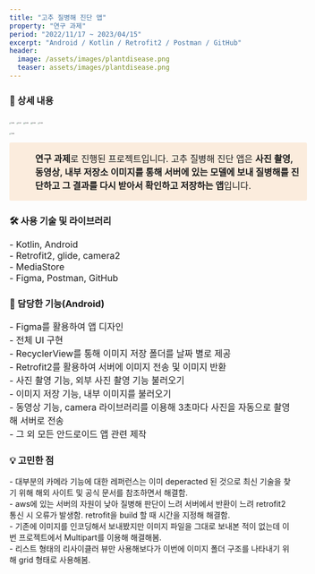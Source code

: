 ```yaml
---
title: "고추 질병해 진단 앱"
property: "연구 과제"
period: "2022/11/17 ~ 2023/04/15"
excerpt: "Android / Kotlin / Retrofit2 / Postman / GitHub"
header:
  image: /assets/images/plantdisease.png
  teaser: assets/images/plantdisease.png
---
```



### 📖 상세 내용

<p align="center">

<img src="\images\DiseaseCaption\EMB00004e648694.bmp" alt="앱 예제" style="zoom: 15%;" />  	<img src="\images\DiseaseCaption\EMB00004e648697.bmp" alt="앱 예제" style="zoom: 15%;" /> 	 <img src="\images\DiseaseCaption\EMB00004e64869a.bmp" alt="앱 예제" style="zoom: 15%;" />  	<img src="\images\DiseaseCaption\EMB00004e64869d.bmp
" alt="앱 예제" style="zoom: 15%;" /> <img src="\images\DiseaseCaption\EMB000016ac86fe.jpg
" alt="앱 예제" style="zoom: 15%;" />

 <img src="\images\DiseaseCaption\EMB000016ac8704.bmp
" alt="앱 예제" style="zoom: 15%;" /></p>

<div style="display: flex; width: 100%; border-radius: 3px; background: rgb(251, 236, 221); padding: 16px 16px 16px 12px;"><div><div class="notion-record-icon notranslate" style="display: flex; align-items: center; justify-content: center; height: 24px; width: 24px; border-radius: 0.25em; flex-shrink: 0;"><div style="display: flex; align-items: center; justify-content: center; height: 24px; width: 24px;"><div style="height: 16.8px; width: 16.8px; font-size: 16.8px; line-height: 1; margin-left: 0px; color: black;"><img class="notion-emoji" alt="🐷" aria-label="🐷" src="data:image/gif;base64,R0lGODlhAQABAIAAAP///wAAACH5BAEAAAAALAAAAAABAAEAAAICRAEAOw==" style="width: 100%; height: 100%; background: url(&quot;/images/emoji/twitter-emoji-spritesheet-64.d3a69865.png&quot;) 18.6441% 89.8305% / 6000% 6000%;"></div></div></div></div><div style="display: flex; flex-direction: column; min-width: 0px; margin-left: 8px; width: 100%;"><div spellcheck="true" placeholder="내용을 입력하세요" data-content-editable-leaf="true" contenteditable="false" style="max-width: 100%; width: 100%; white-space: pre-wrap; word-break: break-word; caret-color: rgb(55, 53, 47); padding-left: 2px; padding-right: 2px; font-size: 16px"><span style="font-weight:600" data-token-index="0" class="notion-enable-hover">연구 과제</span>로 진행된 프로젝트입니다. 고추 질병해 진단 앱은 <span style="font-weight:600" data-token-index="2" class="notion-enable-hover">사진 촬영, 동영상, 내부 저장소 이미지를 통해 서버에 있는 모델에 보내 질병해를 진단하고 그 결과를 다시 받아서 확인하고 저장하는 앱</span>입니다.</div></div></div>



### 🛠️ 사용 기술 및 라이브러리
<p style="font-size:16px;">
- Kotlin, Android<br>
- Retrofit2, glide, camera2<br>
- MediaStore<br> 
- Figma, Postman, GitHub<br>
</p>



### 📱 담당한 기능(Android)
<p style="font-size:16px;">
- Figma를 활용하여 앱 디자인<br>
- 전체 UI 구현<br>
- RecyclerView를 통해 이미지 저장 폴더를 날짜 별로 제공<br>
- Retrofit2를 활용하여 서버에 이미지 전송 및 이미지 반환<br>
- 사진 촬영 기능, 외부 사진 촬영 기능 불러오기<br>
- 이미지 저장 기능, 내부 이미지를 불러오기<br>
- 동영상 기능, camera 라이브러리를 이용해 3초마다 사진을 자동으로 촬영해 서버로 전송<br>
- 그 외 모든 안드로이드 앱 관련 제작<br>
</p>




### 💡 고민한 점
<p style="font-size:14px;">
- 대부분의 카메라 기능에 대한 레퍼런스는 이미 deperacted 된 것으로 최신 기술을 찾기 위해 해외 사이트 및 공식 문서를 참조하면서 해결함.<br>
- aws에 있는 서버의 자원이 낮아 질병해 판단이 느려 서버에서 반환이 느려 retrofit2 통신 시 오류가 발생함. retrofit을 build 할 때 시간을 지정해 해결함.<br>
- 기존에 이미지를 인코딩해서 보내봤지만 이미지 파일을 그대로 보내본 적이 없는데 이번 프로젝트에서 Multipart를 이용해 해결해봄.<br>
- 리스트 형태의 리사이클러 뷰만 사용해보다가 이번에 이미지 폴더 구조를 나타내기 위해 grid 형태로 사용해봄.
</p>